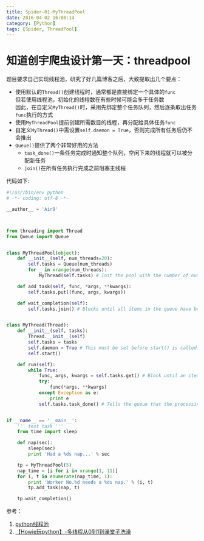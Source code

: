 ```yaml
---
title: Spider-01-MyThreadPool
date: 2016-04-02 16:08:14
category: [Python]
tags: [Spider, ThreadPool]
---
```


# 知道创宇爬虫设计第一天：threadpool

题目要求自己实现线程池，研究了好几篇博客之后，大致提取出几个要点：

* 使用默认的`Thread()`创建线程时，通常都是直接绑定一个具体的`func `  
但若使用线程池，初始化的线程数在有些时候可能会多于任务数   
因此，在自定义`MyThread()`时，采用先绑定整个任务队列，然后逐条取出任务`func`执行的方式   
* 使用`MyThreadPool`提前创建所需数目的线程，再分配给具体任务`func`
* 自定义`MyThread()`中需设置`self.daemon = True`，否则完成所有任务后仍不会推出
* `Queue()`提供了两个非常好用的方法
	* `task_done()`一条任务完成时通知整个队列，空闲下来的线程就可以被分配新任务
	* `join()`在所有任务执行完成之前阻塞主线程

代码如下:

```python
#!/usr/bin/env python
# -*- coding: utf-8 -*-

__author__ = 'Air9'



from threading import Thread
from Queue import Queue


class MyThreadPool(object):
    def __init__(self, num_threads=20):
        self.tasks = Queue(num_threads)
        for _ in xrange(num_threads):
            MyThread(self.tasks) # Init the pool with the number of num_threads

    def add_task(self, func, *args, **kwargs):
        self.tasks.put((func, args, kwargs))

    def wait_completion(self):
        self.tasks.join() # Blocks until all items in the queue have been gotten and processed.


class MyThread(Thread):
    def __init__(self, tasks):
        Thread.__init__(self)
        self.tasks = tasks
        self.daemon = True # This must be set before start() is called. The entire Python program exits when no alive non-daemon threads are left.
        self.start()

    def run(self):
        while True:
            func, args, kwargs = self.tasks.get() # Block until an item is available.
            try:
                func(*args, **kwargs)
            except Exception as e:
                print e
            self.tasks.task_done() # Tells the queue that the processing on the task is complete.


if __name__ == '__main__':
    ''' test task '''
    from time import sleep

    def nap(sec):
        sleep(sec)
        print 'Had a %ds nap...' % sec

    tp = MyThreadPool(5)
    nap_time = [i for i in xrange(1, 11)]
    for i, t in enumerate(nap_time, 1):
        print 'Worker No.%d needs a %ds nap.' % (i, t)
        tp.add_task(nap, t)

    tp.wait_completion()
```


参考：   
1. [python线程池](http://www.the5fire.com/python-thread-pool.html)   
2. [【Howie玩python】-多线程从0到1到澡堂子洗澡](http://github.howie.wang/2016/01/07/python-threading/)
